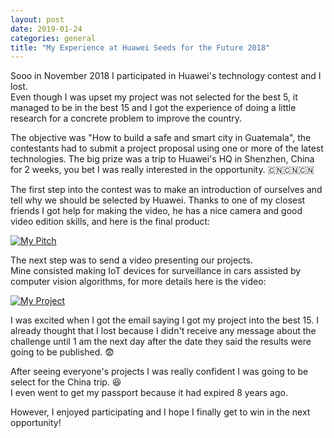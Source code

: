 ```yaml
---
layout: post  
date: 2019-01-24  
categories: general  
title: "My Experience at Huawei Seeds for the Future 2018"  
---
```


Sooo in November 2018 I participated in Huawei's technology contest and I lost.  
Even though I was upset my project was not selected for the best 5, it managed to be in the best 15
and I got the experience of doing a little research for a concrete problem to improve the country.  

The objective was "How to build a safe and smart city in Guatemala", the contestants had to submit 
a project proposal using one or more of the latest technologies.  The big prize was a trip to Huawei's 
HQ in Shenzhen, China for 2 weeks, you bet I was really interested in the opportunity. 🇨🇳🇨🇳🇨🇳

The first step into the contest was to make an introduction of ourselves and tell why
we should be selected by Huawei.  Thanks to one of my closest friends I got help for making
the video, he has a nice camera and good video edition skills, and here is the final product:  

[![My Pitch](https://img.youtube.com/vi/REIAsrr6Qrw/hqdefault.jpg)](https://www.youtube.com/watch?v=REIAsrr6Qrw "My Pitch")  

The next step was to send a video presenting our projects.  
Mine consisted making IoT devices for surveillance in cars assisted by computer vision algorithms, 
for more details here is the video:  

[![My Project](https://img.youtube.com/vi/HJR0SBqLNxw/hqdefault.jpg)](https://www.youtube.com/watch?v=HJR0SBqLNxw "My Project")  

I was excited when I got the email saying I got my project into the best 15. I already thought that
I lost because I didn't receive any message about the challenge until 1 am the next day after the
date they said the results were going to be published. 😨   

After seeing everyone's projects I was really confident I was going to be select for the China trip. 😆  
I even went to get my passport because it had expired 8 years ago.

However, I enjoyed participating and I hope I finally get to win in the next opportunity!
